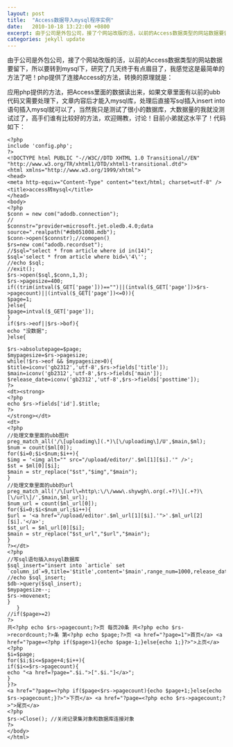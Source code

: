 ```yaml
---
layout: post
title:  "Access数据导入mysql程序实例"
date:   2010-10-18 13:22:00 +0800
excerpt: 由于公司是外包公司，接了个网站改版的活，以前的Access数据类型的网站数据要留下，所以要转到mysql下，研究了几天终于有点眉目了，我感觉这是最简单的方法了吧！php提供了连接Access的方法，转换的原理就是：应用php提供的方法，把Access里面的数据读出来，如果文章里面有以前的ubb代码又需要处理下，文章内容后才能入mysql库，处理后直接写sql插入insert into 语句插入mysql就可以了，当然我只是测试了很小的数据库，大数据量的我就没测试过了，高手们谁有比较好的方法，欢迎赐教
categories: jekyll update
---   
```

<!--markdown-->由于公司是外包公司，接了个网站改版的活，以前的Access数据类型的网站数据要留下，所以要转到mysql下，研究了几天终于有点眉目了，我感觉这是最简单的方法了吧！php提供了连接Access的方法，转换的原理就是：
应用php提供的方法，把Access里面的数据读出来，如果文章里面有以前的ubb代码又需要处理下，文章内容后才能入mysql库，处理后直接写sql插入insert into 语句插入mysql就可以了，当然我只是测试了很小的数据库，大数据量的我就没测试过了，高手们谁有比较好的方法，欢迎赐教，讨论！目前小弟就这水平了！代码如下：


<!--more-->


    <?php
    include 'config.php';
    ?>
    <!DOCTYPE html PUBLIC "-//W3C//DTD XHTML 1.0 Transitional//EN" "http://www.w3.org/TR/xhtml1/DTD/xhtml1-transitional.dtd">
    <html xmlns="http://www.w3.org/1999/xhtml">
    <head>
    <meta http-equiv="Content-Type" content="text/html; charset=utf-8" />
    <title>access转mysql</title>
    </head>
    <body>
    <?php
    $conn = new com("adodb.connection");
    //
    $connstr="provider=microsoft.jet.oledb.4.0;data source=".realpath("#db051008.mdb");
    $conn->open($connstr);//comopen()ִ
    $rs=new com("adodb.recordset");
    //$sql="select * from article where id in(14)";
    $sql='select * from article where bid=\'4\'';
    //echo $sql;
    //exit();
    $rs->open($sql,$conn,1,3);
    $rs->pagesize=400;
    if((trim(intval($_GET['page']))=="")||(intval($_GET['page'])>$rs->pagecount)||(intval($_GET['page'])<=0)){
    $page=1;
    }else{
    $page=intval($_GET['page']);
    }
    if($rs->eof||$rs->bof){
    echo "没数据";
    }else{
      
    $rs->absolutepage=$page;
    $mypagesize=$rs->pagesize;
    while(!$rs->eof && $mypagesize>0){
    $title=iconv('gb2312','utf-8',$rs->fields['title']);
    $main=iconv('gb2312','utf-8',$rs->fields['main']);
    $release_date=iconv('gb2312','utf-8',$rs->fields['posttime']);
    ?>
    <dt><strong>
    <?php
    echo $rs->fields['id'].$title;
    ?>
    </strong></dt>
    <dt>
    <?php
    //处理文章里面的ubb图片
    preg_match_all('/\[uploadimg\](.*)\[\/uploadimg\]/U',$main,$ml);
    $num = count($ml[0]);
    for($i=0;$i<$num;$i++){
    $img = '<img alt="" src="/upload/editor/'.$ml[1][$i].'" />';
    $st = $ml[0][$i];
    $main = str_replace("$st","$img","$main");
    }
    //处理文章里面的ubb的url
    preg_match_all('/\[url\=http\:\/\/www\.shywgh\.org(.+?)\](.+?)\[\/url\]/',$main,$ml_url);
    $num_url = count($ml_url[0]);
    for($i=0;$i<$num_url;$i++){
    $url = '<a href="/upload/editor'.$ml_url[1][$i].'">'.$ml_url[2][$i].'</a>';
    $st_url = $ml_url[0][$i];
    $main = str_replace("$st_url","$url","$main");
    }
    ?></dt>
    <?php
    //写sql语句插入msyql数据库
    $sql_insert="insert into `article` set `column_id`=9,title='$title',content='$main',range_num=1000,release_date='$release_date',lastedit_date='$release_date'";
    //echo $sql_insert;
    $db->query($sql_insert);
    $mypagesize--;
    $rs->movenext;
    }
       }
    //if($page>=2)
    ?>
    共<?php echo $rs->pagecount;?>页 每页20条 共<?php echo $rs->recordcount;?>条 第<?php echo $page;?>页 <a href="?page=1">首页</a> <a href="?page=<?php if($page>1){echo $page-1;}else{echo 1;}?>">上页</a>
    <?php
    $i=$page;
    for($i;$i<=$page+4;$i++){
    if($i<=$rs->pagecount){
    echo "<a href=?page=".$i.">[".$i."]</a>";
    }
    }?>
    <a href="?page=<?php if($page<$rs->pagecount){echo $page+1;}else{echo $rs->pagecount;}?>">下页</a> <a href="?page=<?php echo $rs->pagecount;?>">尾页</a>
    <?php
    $rs->Close(); //关闭记录集对象和数据库连接对象
    ?>
    </body>
    </html>
